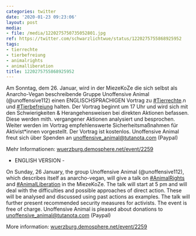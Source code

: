 ```yaml
---
categories: twitter
date: '2020-01-23 09:23:06'
layout: post
media:
- file: /media/1220275750735052801.jpg
ref: https://twitter.com/schwarzlichtwue/status/1220275755868925952
tags:
- tierrechte
- tierbefreiung
- animalrights
- animalliberation
title: 1220275755868925952
---
```

Am Sonntag, dem 26. Januar, wird in der MiezeKoZe die sich selbst als Anarcho-Vegan beschreibende Gruppe Unoffensive Animal (@unoffensive112) einen ENGLISCHSPRACHIGEN Vortrag zu [#Tierrechte](/t/tierrechte).n und [#Tierbefreiung](/t/tierbefreiung) halten. 
Der Vortrag beginnt um 17 Uhr und wird sich mit den Schwierigkeiten &amp; Herangehensweisen bei direkten Aktionen befassen. Diese werden mith. vergangener Aktionen analysiert und besprochen. Weiter werden im Vortrag empfehlenswerte Sicherheitsmaßnahmen für Aktivist\*innen vorgestellt.
Der Vortrag ist kostenlos. Unoffensive Animal freut sich über Spenden an unoffensive_animal@tutanota.com (Paypal)



Mehr Informationen: [wuerzburg.demosphere.net/event/2259](https://wuerzburg.demosphere.net/event/2259)
- ENGLISH VERSION -



On Sunday, 26 January, the group Unoffensive Animal (@unoffensive112), which describes itself as anarcho-vegan, will give a talk on [#AnimalRights](/t/animalrights) and [#AnimalLiberation](/t/animalliberation) in the MiezeKoZe.
The talk will start at 5 pm and will deal with the difficulties and possible approaches of direct action. These will be analysed and discussed using past actions as examples. The talk will further present recommended security measures for activists.
The event is free of charge. Unoffensive Animal is pleased about donations to unoffensive_animal@tutanota.com (Paypal)



More information: [wuerzburg.demosphere.net/event/2259](https://wuerzburg.demosphere.net/event/2259)